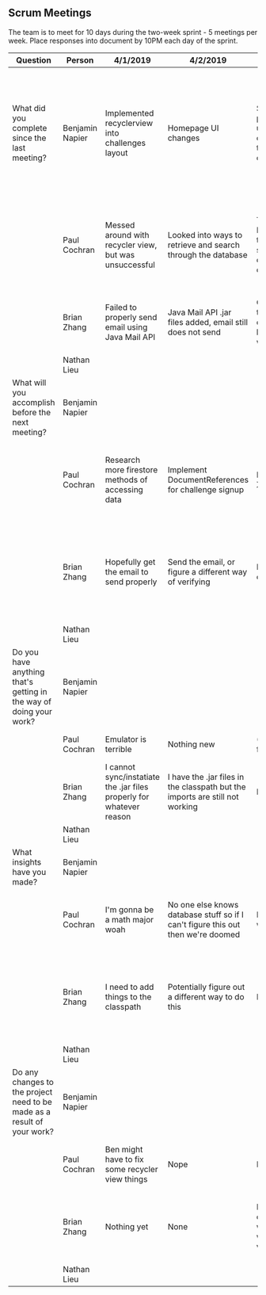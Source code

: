 ## Scrum Meetings
The team is to meet for 10 days during the two-week sprint - 5 meetings per week. Place responses into document by 10PM each day of the sprint.

Question    |          Person                                             | 4/1/2019 | 4/2/2019 | 4/3/2019 | 4/4/2019 | 4/5/2019 | 4/8/2019 | 4/9/2019 | 4/10/2019 | 4/11/2019 | 4/12/2019 |
------------|---------------------------------------------------------------------|-----|-----|-----|-----|-----|-----|-----|----|-----|-----|                                                              
| What did you complete since the last meeting? | Benjamin Napier | Implemented recyclerview into challenges layout | Homepage UI changes | Separated which UI page the app takes a user to for challenges according to whether they are a coach or athelete | Added verification activity UI | UI changes in settings, profile setup, and verify | Added create teams UI and separated the UI for teams and create teams between coaches and atheletes | Added clout score to HomePage and for use in leaderboard | Fixed app crashes caused by verify and challenges activities | Added difficulty and length of challenge to challenge views | Added nested scrollview to HomePage to display active challenges and progress |
|            | Paul Cochran |   Messed around with recycler view, but was unsuccessful  |  Looked into ways to retrieve and search through the database  |  Tried to use DocumentReferences through Firestore to search for random documents in the database  |  Realized that this method would not work and worked on getting the original code back |  Researched other methods of interacting with the database, found Queries and experimented  |  Watched several videos on queries and tried to code them, but none worked  |  Finally got queries to work  |  Used queries to finish getting the challenges into the recycler view that Ben made |  Implemented functionality of signing up for a challenge |  Linked the database to the users for signing up for a challenge  |  Created Leaderboards UI  |  Worked at writing the code for the Leaderboards |  Ran into strange issues with the leaderboard queries and my emulator started crashing again :/ |
|            | Brian Zhang |   Failed to properly send email using Java Mail API | Java Mail API .jar files added, email still does not send | Composed email through intent - it only composes email, but it is a workaround way to verifying | Verifying email works but is definitely not perfect. I started talking to Nathan about how to structure teams | Started creating teams collection | Made it so that players can be added | The create teams now has some form of error handling | Used query to get data from athletes | Cleaned up some code from previous sections and worked on documentation | Finished documentation
|            | Nathan Lieu |
| What will you accomplish before the next meeting? | Benjamin Napier | 
|            | Paul Cochran |   Research more firestore methods of accessing data  |  Implement DocumentReferences for challenge signup  |  Fix everything I broke XD  |  Investigate Queries further  |  Try to implement query code  |  Keep trying queries because we desparately need them for everything  |  Add queried data into the challenge page   |  Work at challenge sign-up  |  Start working on leaderboards  |  Code the queries for leaderboards  |  Hopefully fix everything I broke and push before the meeting with the TA |
|            | Brian Zhang |   Hopefully get the email to send properly | Send the email, or figure a different way of verifying | Randomly generate code for user to input | Start creating teams from coaches | Have it so the coach can properly add athletes to the team | Error handle the coach adding athletes | Make it so the teams is connected to other parts of the program - The leaderboard depends on team | There are pieces of code that need to be reformatted to fit in with how we currently do things | Work on some of the documentation and help the others when needed | Finish documentation
|            | Nathan Lieu |
| Do you have anything that's getting in the way of doing your work? | Benjamin Napier | 
|            | Paul Cochran |  Emulator is terrible  |  Nothing new  |  (Emulator actually fixed)  |  DocumentReferences are weird and I don't understand them yet  |  Document References don't work  |  I don't get queries yet  |  Nope  |  Nothing new  |  App is crashing again  |  Nope  |  Nothing new again  |  Emulator is being wonky again  |  Queries broken for leaderboards  |  Emulator doesn't work now |
|            | Brian Zhang |   I cannot sync/instatiate the .jar files properly for whatever reason | I have the .jar files in the classpath but the imports are still not working | Nothing yet | None | Not sure on how to add the specific amount of athletes to a team | Don't know how to link athletes with teams | Don't know how to verify an athlete is an actual athelete | Need to learn query stuff | None | Nothing
|            | Nathan Lieu |
| What insights have you made? | Benjamin Napier | 
|            | Paul Cochran |   I'm gonna be a math major woah  |  No one else knows database stuff so if I can't figure this out then we're doomed  | My emulator is working again  |  This is harder than I thought  |  Oh no  | Okay queries could work well  |  Queries are deceptively hard  |  I wish I had learned more UI throughout the semester   |  Figured out queries (aka we're saved) |   whatever job I get in comsci need to be in the backend, not frontend  |  Leaderboards could be easier if we structure it by top 10 or something  |  Queries can be used in ascending or descending order to solve this  |
|            | Brian Zhang |   I need to add things to the classpath | Potentially figure out a different way to do this | None yet | It is not the most secure verifying but it works | We should work together to determine how to format db could run into problems later | The way it set up currently, create teams cannot verify | None | Queries are very important for all of the remaining stuff we need to do | None | None
|            | Nathan Lieu |
| Do any changes to the project need to be made as a result of your work? | Benjamin Napier | 
|            | Paul Cochran |   Ben might have to fix some recycler view things  |  Nope  |  Nope |  Nope  |  Database might need to be restructured a bit  |  Nope  |  Nope  |  Naming within the database for Team Names  |  Naming of a few more variables  |  UI changes  |  Refactor clout to a number, not a string  |  Help from Ben with some UI possibly?  |
|            | Brian Zhang |   Nothing yet | None | Benjamin usually creates UI/pages when we need them, will have him create a verify page for me | The database could potentially need a bool value for if they are verified or not | None | Nothing yet | Paul needs information from the teams to create leaderboard properly | Nothing | Nope | No
|            | Nathan Lieu |
